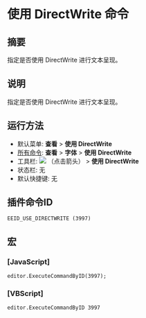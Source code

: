 # 使用 DirectWrite 命令

## 摘要

指定是否使用 DirectWrite 进行文本呈现。

## 说明

指定是否使用 DirectWrite 进行文本呈现。

## 运行方法

- 默认菜单: **查看** \> **使用 DirectWrite**
- [所有命令](../tools/all_commands): **查看** \> **字体** \> **使用 DirectWrite**
- 工具栏: ![](../../images/fontpopup..png)
（点击箭头） \> **使用 DirectWrite**
- 状态栏: 无
- 默认快捷键: 无

## 插件命令ID

```
EEID_USE_DIRECTWRITE (3997)
```

## 宏

### \[JavaScript\]

```
editor.ExecuteCommandByID(3997);
```

### \[VBScript\]

```
editor.ExecuteCommandByID 3997
```
